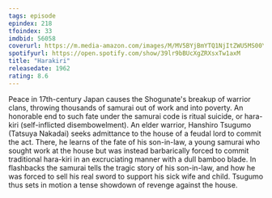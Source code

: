```yaml
---
tags: episode
epindex: 218
tfoindex: 33
imdbid: 56058
coverurl: https://m.media-amazon.com/images/M/MV5BYjBmYTQ1NjItZWU5MS00YjI0LTg2OTYtYmFkN2JkMmNiNWVkXkEyXkFqcGdeQXVyMTMxMTY0OTQ@._V1_SY300_CR4,0,202,300_.jpg
spotifyurl: https://open.spotify.com/show/39lr9bBUcXgZRXsxTw1axM
title: "Harakiri"
releasedate: 1962
rating: 8.6
---
```


Peace in 17th-century Japan causes the Shogunate's breakup of warrior clans, throwing thousands of samurai out of work and into poverty. An honorable end to such fate under the samurai code is ritual suicide, or hara-kiri (self-inflicted disembowelment). An elder warrior, Hanshiro Tsugumo (Tatsuya Nakadai) seeks admittance to the house of a feudal lord to commit the act. There, he learns of the fate of his son-in-law, a young samurai who sought work at the house but was instead barbarically forced to commit traditional hara-kiri in an excruciating manner with a dull bamboo blade. In flashbacks the samurai tells the tragic story of his son-in-law, and how he was forced to sell his real sword to support his sick wife and child. Tsugumo thus sets in motion a tense showdown of revenge against the house.
